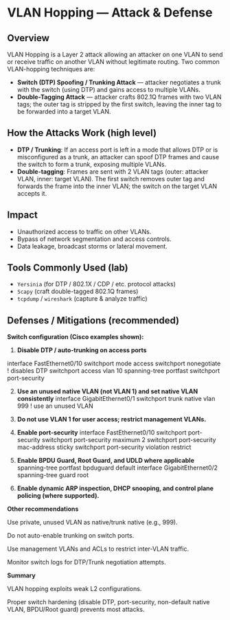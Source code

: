 # VLAN Hopping — Attack & Defense

## Overview
VLAN Hopping is a Layer 2 attack allowing an attacker on one VLAN to send or receive traffic on another VLAN without legitimate routing. Two common VLAN-hopping techniques are:

- **Switch (DTP) Spoofing / Trunking Attack** — attacker negotiates a trunk with the switch (using DTP) and gains access to multiple VLANs.
- **Double-Tagging Attack** — attacker crafts 802.1Q frames with two VLAN tags; the outer tag is stripped by the first switch, leaving the inner tag to be forwarded into a target VLAN.

## How the Attacks Work (high level)
- **DTP / Trunking**: If an access port is left in a mode that allows DTP or is misconfigured as a trunk, an attacker can spoof DTP frames and cause the switch to form a trunk, exposing multiple VLANs.
- **Double-tagging**: Frames are sent with 2 VLAN tags (outer: attacker VLAN, inner: target VLAN). The first switch removes outer tag and forwards the frame into the inner VLAN; the switch on the target VLAN accepts it.

## Impact
- Unauthorized access to traffic on other VLANs.
- Bypass of network segmentation and access controls.
- Data leakage, broadcast storms or lateral movement.

## Tools Commonly Used (lab)
- `Yersinia` (for DTP / 802.1X / CDP / etc. protocol attacks)
- `Scapy` (craft double-tagged 802.1Q frames)
- `tcpdump` / `wireshark` (capture & analyze traffic)

## Defenses / Mitigations (recommended)
**Switch configuration (Cisco examples shown):**
1. **Disable DTP / auto-trunking on access ports**

interface FastEthernet0/10
  switchport mode access
  switchport nonegotiate    ! disables DTP
  switchport access vlan 10
  spanning-tree portfast
  switchport port-security

2. **Use an unused native VLAN (not VLAN 1) and set native VLAN consistently**
interface GigabitEthernet0/1
  switchport trunk native vlan 999  ! use an unused VLAN

3. **Do not use VLAN 1 for user access; restrict management VLANs.**

4. **Enable port-security**
    interface FastEthernet0/10
  switchport port-security
  switchport port-security maximum 2
  switchport port-security mac-address sticky
  switchport port-security violation restrict

5. **Enable BPDU Guard, Root Guard, and UDLD where applicable**
   spanning-tree portfast bpduguard default
interface GigabitEthernet0/2
  spanning-tree guard root

6. **Enable dynamic ARP inspection, DHCP snooping, and control plane policing (where supported).**

**Other recommendations**

Use private, unused VLAN as native/trunk native (e.g., 999).

Do not auto-enable trunking on switch ports.

Use management VLANs and ACLs to restrict inter-VLAN traffic.

Monitor switch logs for DTP/Trunk negotiation attempts.

**Summary**

VLAN hopping exploits weak L2 configurations.

Proper switch hardening (disable DTP, port-security, non-default native VLAN, BPDU/Root guard) prevents most attacks.